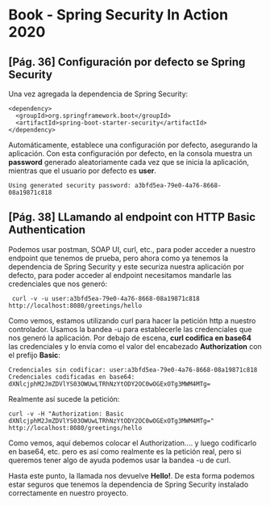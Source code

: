 # Book - Spring Security In Action 2020

## [Pág. 36] Configuración por defecto se Spring Security

Una vez agregada la dependencia de Spring Security:

````
<dependency>
  <groupId>org.springframework.boot</groupId>
  <artifactId>spring-boot-starter-security</artifactId>
</dependency>
````

Automáticamente, establece una configuración por defecto, asegurando la aplicación.
Con esta configuración por defecto, en la consola muestra un **password** generado aleatoriamente cada vez que se inicia
la aplicación, mientras que el usuario por defecto es **user**.

````
Using generated security password: a3bfd5ea-79e0-4a76-8668-08a19871c818
````

## [Pág. 38] LLamando al endpoint con HTTP Basic Authentication

Podemos usar postman, SOAP UI, curl, etc., para poder acceder a nuestro endpoint que
tenemos de prueba, pero ahora como ya tenemos la dependencia de Spring Security y este
securiza nuestra aplicación por defecto, para poder acceder al endpoint necesitamos
mandarle las credenciales que nos generó:

````
 curl -v -u user:a3bfd5ea-79e0-4a76-8668-08a19871c818 http://localhost:8080/greetings/hello
````

Como vemos, estamos utilizando curl para hacer la petición http a nuestro controlador. Usamos
la bandea -u para establecerle las credenciales que nos generó la aplicación. Por debajo de escena,
**curl codifica en base64** las credenciales y lo envía como el valor del encabezado **Authorization**
con el prefijo **Basic**:

````
Credenciales sin codificar: user:a3bfd5ea-79e0-4a76-8668-08a19871c818
Credenciales codificadas en base64: dXNlcjphM2JmZDVlYS03OWUwLTRhNzYtODY2OC0wOGExOTg3MWM4MTg=
````

Realmente así sucede la petición:

````
curl -v -H "Authorization: Basic dXNlcjphM2JmZDVlYS03OWUwLTRhNzYtODY2OC0wOGExOTg3MWM4MTg=" http://localhost:8080/greetings/hello
````

Como vemos, aquí debemos colocar el Authorization.... y luego codificarlo en base64, etc.
pero es así como realmente es la petición real, pero si queremos tener algo de ayuda podemos usar
la bandea -u de curl.

Hasta este punto, la llamada nos devuelve **Hello!**. De esta forma podemos estar seguros que tenemos
la dependencia de Spring Security instalado correctamente en nuestro proyecto.
